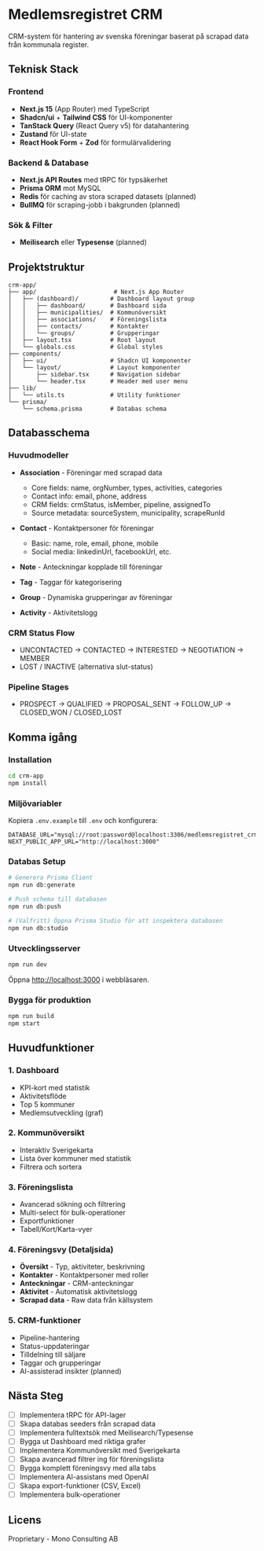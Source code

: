 # Medlemsregistret CRM

CRM-system för hantering av svenska föreningar baserat på scrapad data från kommunala register.

## Teknisk Stack

### Frontend
- **Next.js 15** (App Router) med TypeScript
- **Shadcn/ui** + **Tailwind CSS** för UI-komponenter
- **TanStack Query** (React Query v5) för datahantering
- **Zustand** för UI-state
- **React Hook Form** + **Zod** för formulärvalidering

### Backend & Database
- **Next.js API Routes** med tRPC för typsäkerhet
- **Prisma ORM** mot MySQL
- **Redis** för caching av stora scraped datasets (planned)
- **BullMQ** för scraping-jobb i bakgrunden (planned)

### Sök & Filter
- **Meilisearch** eller **Typesense** (planned)

## Projektstruktur

```
crm-app/
├── app/                      # Next.js App Router
│   ├── (dashboard)/         # Dashboard layout group
│   │   ├── dashboard/       # Dashboard sida
│   │   ├── municipalities/  # Kommunöversikt
│   │   ├── associations/    # Föreningslista
│   │   ├── contacts/        # Kontakter
│   │   └── groups/          # Grupperingar
│   ├── layout.tsx           # Root layout
│   └── globals.css          # Global styles
├── components/
│   ├── ui/                  # Shadcn UI komponenter
│   └── layout/              # Layout komponenter
│       ├── sidebar.tsx      # Navigation sidebar
│       └── header.tsx       # Header med user menu
├── lib/
│   └── utils.ts             # Utility funktioner
└── prisma/
    └── schema.prisma        # Databas schema
```

## Databasschema

### Huvudmodeller

- **Association** - Föreningar med scrapad data
  - Core fields: name, orgNumber, types, activities, categories
  - Contact info: email, phone, address
  - CRM fields: crmStatus, isMember, pipeline, assignedTo
  - Source metadata: sourceSystem, municipality, scrapeRunId

- **Contact** - Kontaktpersoner för föreningar
  - Basic: name, role, email, phone, mobile
  - Social media: linkedinUrl, facebookUrl, etc.

- **Note** - Anteckningar kopplade till föreningar
- **Tag** - Taggar för kategorisering
- **Group** - Dynamiska grupperingar av föreningar
- **Activity** - Aktivitetslogg

### CRM Status Flow
- UNCONTACTED → CONTACTED → INTERESTED → NEGOTIATION → MEMBER
- LOST / INACTIVE (alternativa slut-status)

### Pipeline Stages
- PROSPECT → QUALIFIED → PROPOSAL_SENT → FOLLOW_UP → CLOSED_WON / CLOSED_LOST

## Komma igång

### Installation

```bash
cd crm-app
npm install
```

### Miljövariabler

Kopiera `.env.example` till `.env` och konfigurera:

```env
DATABASE_URL="mysql://root:password@localhost:3306/medlemsregistret_crm"
NEXT_PUBLIC_APP_URL="http://localhost:3000"
```

### Databas Setup

```bash
# Generera Prisma Client
npm run db:generate

# Push schema till databasen
npm run db:push

# (Valfritt) Öppna Prisma Studio för att inspektera databasen
npm run db:studio
```

### Utvecklingsserver

```bash
npm run dev
```

Öppna [http://localhost:3000](http://localhost:3000) i webbläsaren.

### Bygga för produktion

```bash
npm run build
npm start
```

## Huvudfunktioner

### 1. Dashboard
- KPI-kort med statistik
- Aktivitetsflöde
- Top 5 kommuner
- Medlemsutveckling (graf)

### 2. Kommunöversikt
- Interaktiv Sverigekarta
- Lista över kommuner med statistik
- Filtrera och sortera

### 3. Föreningslista
- Avancerad sökning och filtrering
- Multi-select för bulk-operationer
- Exportfunktioner
- Tabell/Kort/Karta-vyer

### 4. Föreningsvy (Detaljsida)
- **Översikt** - Typ, aktiviteter, beskrivning
- **Kontakter** - Kontaktpersoner med roller
- **Anteckningar** - CRM-anteckningar
- **Aktivitet** - Automatisk aktivitetslogg
- **Scrapad data** - Raw data från källsystem

### 5. CRM-funktioner
- Pipeline-hantering
- Status-uppdateringar
- Tilldelning till säljare
- Taggar och grupperingar
- AI-assisterad insikter (planned)

## Nästa Steg

- [ ] Implementera tRPC för API-lager
- [ ] Skapa databas seeders från scrapad data
- [ ] Implementera fulltextsök med Meilisearch/Typesense
- [ ] Bygga ut Dashboard med riktiga grafer
- [ ] Implementera Kommunöversikt med Sverigekarta
- [ ] Skapa avancerad filtrer ing för föreningslista
- [ ] Bygga komplett föreningsvy med alla tabs
- [ ] Implementera AI-assistans med OpenAI
- [ ] Skapa export-funktioner (CSV, Excel)
- [ ] Implementera bulk-operationer

## Licens

Proprietary - Mono Consulting AB
